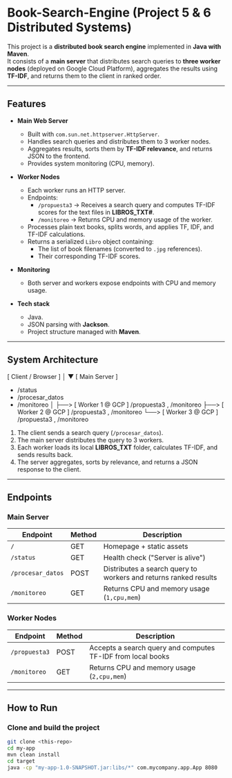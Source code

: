 # Book-Search-Engine (Project 5 & 6 Distributed Systems)
This project is a **distributed book search engine** implemented in **Java with Maven**.  
It consists of a **main server** that distributes search queries to **three worker nodes** (deployed on Google Cloud Platform), aggregates the results using **TF-IDF**, and returns them to the client in ranked order.

---

## Features

- **Main Web Server**
  - Built with `com.sun.net.httpserver.HttpServer`.  
  - Handles search queries and distributes them to 3 worker nodes.  
  - Aggregates results, sorts them by **TF-IDF relevance**, and returns JSON to the frontend.  
  - Provides system monitoring (CPU, memory).  

- **Worker Nodes**
  - Each worker runs an HTTP server.  
  - Endpoints:
    - `/propuesta3` → Receives a search query and computes TF-IDF scores for the text files in **LIBROS_TXT#**.  
    - `/monitoreo` → Returns CPU and memory usage of the worker.  
  - Processes plain text books, splits words, and applies TF, IDF, and TF-IDF calculations.  
  - Returns a serialized `Libro` object containing:
    - The list of book filenames (converted to `.jpg` references).  
    - Their corresponding TF-IDF scores.  

- **Monitoring**
  - Both server and workers expose endpoints with CPU and memory usage.  

- **Tech stack**
  - Java.  
  - JSON parsing with **Jackson**.  
  - Project structure managed with **Maven**.  

---

## System Architecture
[ Client / Browser ]
│
▼
[ Main Server ]
- /status
- /procesar_datos
- /monitoreo
│
├──> [ Worker 1 @ GCP ] /propuesta3 , /monitoreo
├──> [ Worker 2 @ GCP ] /propuesta3 , /monitoreo
└──> [ Worker 3 @ GCP ] /propuesta3 , /monitoreo


1. The client sends a search query (`/procesar_datos`).  
2. The main server distributes the query to 3 workers.  
3. Each worker loads its local **LIBROS_TXT** folder, calculates TF-IDF, and sends results back.  
4. The server aggregates, sorts by relevance, and returns a JSON response to the client.  

---

## Endpoints

### Main Server
| Endpoint          | Method | Description |
|-------------------|--------|-------------|
| `/`               | GET    | Homepage + static assets |
| `/status`         | GET    | Health check ("Server is alive") |
| `/procesar_datos` | POST   | Distributes a search query to workers and returns ranked results |
| `/monitoreo`      | GET    | Returns CPU and memory usage (`1,cpu,mem`) |

### Worker Nodes
| Endpoint       | Method | Description |
|----------------|--------|-------------|
| `/propuesta3`  | POST   | Accepts a search query and computes TF-IDF from local books |
| `/monitoreo`   | GET    | Returns CPU and memory usage (`2,cpu,mem`) |

---

## How to Run

### Clone and build the project
```bash
git clone <this-repo>
cd my-app
mvn clean install
cd target
java -cp "my-app-1.0-SNAPSHOT.jar:libs/*" com.mycompany.app.App 8080
